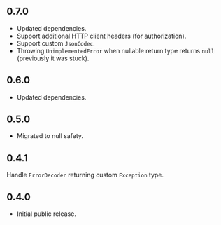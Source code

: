 ## 0.7.0

- Updated dependencies.
- Support additional HTTP client headers (for authorization).
- Support custom `JsonCodec`.
- Throwing `UnimplementedError` when nullable return type returns `null` (previously it was stuck).

## 0.6.0

- Updated dependencies.

## 0.5.0

- Migrated to null safety.

## 0.4.1

Handle `ErrorDecoder` returning custom `Exception` type.

## 0.4.0

- Initial public release.
